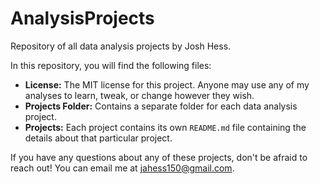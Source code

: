 # AnalysisProjects

Repository of all data analysis projects by Josh Hess.

In this repository, you will find the following files:

- **License:** The MIT license for this project. Anyone may use any of my analyses to learn, tweak, or change however they wish.
- **Projects Folder:** Contains a separate folder for each data analysis project.
- **Projects:** Each project contains its own `README.md` file containing the details about that particular project.

If you have any questions about any of these projects, don't be afraid to reach out! You can email me at jahess150@gmail.com.
